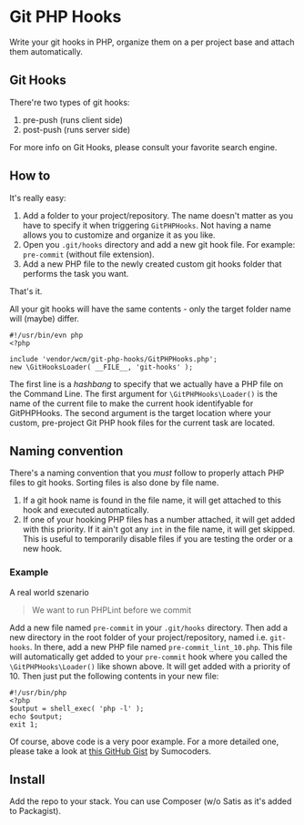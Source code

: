 # Git PHP Hooks

Write your git hooks in PHP, organize them on a per project base and attach them automatically.

## Git Hooks

There're two types of git hooks:

 1. pre-push (runs client side)
 1. post-push (runs server side)

For more info on Git Hooks, please consult your favorite search engine.

## How to

It's really easy:

 1. Add a folder to your project/repository. The name doesn't matter as you have to specify
 it when triggering `GitPHPHooks`. Not having a name allows you to customize and organize it as you like.
 1. Open you `.git/hooks` directory and add a new git hook file. For example: `pre-commit`
 (without file extension).
 1. Add a new PHP file to the newly created custom git hooks folder that performs the task you want.

That's it.

All your git hooks will have the same contents - only the target folder name will (maybe) differ.

	#!/usr/bin/evn php
	<?php

	include 'vendor/wcm/git-php-hooks/GitPHPHooks.php';
	new \GitHooksLoader( __FILE__, 'git-hooks' );

The first line is a _hashbang_ to specify that we actually have a PHP file on the Command Line.
The first argument for `\GitPHPHooks\Loader()` is the name of the current file to make the
current hook identifyable for GitPHPHooks. The second argument is the target location where your
custom, pre-project Git PHP hook files for the current task are located.

## Naming convention

There's a naming convention that you _must_ follow to properly attach PHP files to git hooks.
Sorting files is also done by file name.

 1. If a git hook name is found in the file name, it will get attached to this hook
 and executed automatically.
 1. If one of your hooking PHP files has a number attached, it will get added with this priority.
 If it ain't got any `int` in the file name, it will get skipped. This is useful to temporarily
 disable files if you are testing the order or a new hook.

### Example

A real world szenario

> We want to run PHPLint before we commit

Add a new file named `pre-commit` in your `.git/hooks` directory. Then add a new directory in the
root folder of your project/repository, named i.e. `git-hooks`. In there, add a new PHP file
named `pre-commit_lint_10.php`. This file will automatically get added to your `pre-commit` hook
where you called the `\GitPHPHooks\Loader()` like shown above. It will get added with a priority
of 10. Then just put the following contents in your new file:

	#!/usr/bin/php
	<?php
    $output = shell_exec( 'php -l' );
    echo $output;
    exit 1;

Of course, above code is a very poor example. For a more detailed one, please take a look
at [this GitHub Gist](https://github.com/sumocoders/snippets/blob/master/git/hooks/lint) by Sumocoders.

## Install

Add the repo to your stack. You can use Composer (w/o Satis as it's added to Packagist).

